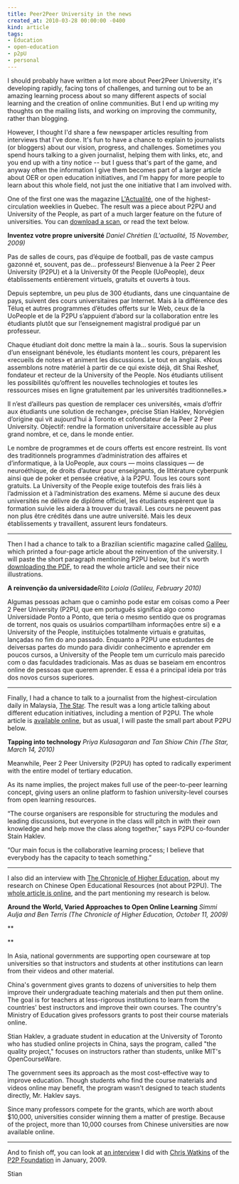 ```yaml
---
title: Peer2Peer University in the news
created_at: 2010-03-28 00:00:00 -0400
kind: article
tags:
- Education
- open-education
- p2pU
- personal
---
```


I should probably have written a lot more about Peer2Peer University,
it's developing rapidly, facing tons of challenges, and turning out to
be an amazing learning process about so many different aspects of social
learning and the creation of online communities. But I end up writing my
thoughts on the mailing lists, and working on improving the community,
rather than blogging.

However, I thought I'd share a few newspaper articles resulting from
interviews that I've done. It's fun to have a chance to explain to
journalists (or bloggers) about our vision, progress, and challenges.
Sometimes you spend hours talking to a given journalist, helping them
with links, etc, and you end up with a tiny notice -- but I guess that's
part of the game, and anyway often the information I give them becomes
part of a larger article about OER or open education initiatives, and
I'm happy for more people to learn about this whole field, not just the
one initiative that I am involved with.

One of the first one was the magazine
[L'Actualité](http://en.wikipedia.org/wiki/L'Actualite), one of the
highest-circulation weeklies in Quebec. The result was a piece about
P2PU and University of the People, as part of a much larger feature on
the future of universities. You can [download a
scan](http://reganmian.net/files/actualite.jpg), or read the text below.

**Inventez votre propre université** *Daniel Chrétien (L'actualité, 15
November, 2009)*

Pas de salles de cours, pas d’équipe de football, pas de vaste campus
gazonné et, souvent, pas de... professeurs! Bienvenue à la Peer 2 Peer
University (P2PU) et à la University 0f the People (UoPeople), deux
établissements entièrement virtuels, gratuits et ouverts à tous.

Depuis septembre, un peu plus de 300 étudiants, dans une cinquantaine de
pays, suivent des cours universitaires par Internet. Mais à la
différence des Téluq et autres programmes d’études offerts sur le Web,
ceux de la UoPeople et de la P2PU s’appuient d’abord sur la
collaboration entre les étudiants plutôt que sur l’enseignement
magistral prodigué par un professeur.

Chaque étudiant doit donc mettre la main à la... souris. Sous la
supervision d’un enseignant bénévole, les étudiants montent les cours,
préparent les «recueils de notes» et animent les discussions. Le tout en
anglais. «Nous assemblons notre matériel à partir de ce qui existe déjà,
dit Shai Reshef, fondateur et recteur de la University of the People.
Nos étudiants utilisent les possibilités qu’offrent les nouvelles
technologies et toutes les ressources mises en ligne gratuitement par
les universités traditionnelles.»

Il n’est d’ailleurs pas question de remplacer ces universités, «mais
d’offrir aux étudiants une solution de rechange», précise Stian Haklev,
Norvégien d’origine qui vit aujourd’hui à Toronto et cofondateur de la
Peer 2 Peer University. Objectif: rendre la formation universitaire
accessible au plus grand nombre, et ce, dans le monde entier.

Le nombre de programmes et de cours offerts est encore restreint. Ils
vont des traditionnels programmes d’administration des affaires et
d’informatique, à la UoPeople, aux cours — moins classiques — de
neuroéthique, de droits d’auteur pour enseignants, de littérature
cyberpunk ainsi que de poker et pensée créative, à la P2PU. Tous les
cours sont gratuits. La University of the People exige toutefois des
frais liés à l’admission et à l’administration des examens. Même si
aucune des deux universités ne délivre de diplôme officiel, les
étudiants espèrent que la formation suivie les aidera à trouver du
travail. Les cours ne peuvent pas non plus être crédités dans une autre
université. Mais les deux établissements y travaillent, assurent leurs
fondateurs.

* * * * *

Then I had a chance to talk to a Brazilian scientific magazine called
[Galileu](http://en.wikipedia.org/wiki/Galileu), which printed a
four-page article about the reinvention of the university. I will paste
the short paragraph mentioning P2PU below, but it's worth [downloading
the PDF](http://reganmian.net/files/galileu.pdf), to read the whole
article and see their nice illustrations.

**A reinvenção da universidade***Rita Loiola (Galileu, February 2010)*

Algumas pessoas acham que o caminho pode estar em coisas como a Peer 2
Peer University (P2PU, que em português significa algo como Universidade
Ponto a Ponto, que teria o mesmo sentido que os programas de torrent,
nos quais os usuários compartilham informações entre si) e a University
of the People, instituições totalmente virtuais e gratuitas, lançadas no
fim do ano passado. Enquanto a P2PU une estudantes de deiversas partes
do mundo para dividir conhecimento e aprender em poucos cursos, a
University of the People tem um currículo mais parecido com o das
faculdades tradicionais. Mas as duas se baseiam em encontros online de
pessoas que querem aprender. E essa é a principal ideia por trás dos
novos cursos superiores.

* * * * *

Finally, I had a chance to talk to a journalist from the
highest-circulation daily in Malaysia, [The
Star](http://en.wikipedia.org/wiki/The_Star_(Malaysia)). The result was
a long article talking about different education initiatives, including
a mention of P2PU. The whole article is [available
online](http://thestar.com.my/education/story.asp?file=/2010/3/14/education/5830131&sec=education),
but as usual, I will paste the small part about P2PU below.

**Tapping into technology** *Priya Kulasagaran and Tan Shiow Chin (The
Star, March 14, 2010)*

Meanwhile, Peer 2 Peer University (P2PU) has opted to radically
experiment with the entire model of tertiary education.

As its name implies, the project makes full use of the peer-to-peer
learning concept, giving users an online platform to fashion
university-level courses from open learning resources.

“The course organisers are responsible for structuring the modules and
leading discussions, but everyone in the class will pitch in with their
own knowledge and help move the class along together,” says P2PU
co-founder Stain Haklev.

“Our main focus is the collaborative learning process; I believe that
everybody has the capacity to teach something.”

* * * * *

I also did an interview with [The Chronicle of Higher
Education](http://chronicle.com/section/Home/5), about my research on
Chinese Open Educational Resources (not about P2PU). The [whole article
is
online](http://chronicle.com/article/Countries-Offer-Different/48775/),
and the part mentioning my research is below.

**Around the World, Varied Approaches to Open Online Learning** *Simmi
Aulja and Ben Terris (The Chronicle of Higher Education, October 11,
2009)*

**

**

In Asia, national governments are supporting open courseware at top
universities so that instructors and students at other institutions can
learn from their videos and other material.

China's government gives grants to dozens of universities to help them
improve their undergraduate teaching materials and then put them online.
The goal is for teachers at less-rigorous institutions to learn from the
countries' best instructors and improve their own courses. The country's
Ministry of Education gives professors grants to post their course
materials online.

Stian Haklev, a graduate student in education at the University of
Toronto who has studied online projects in China, says the program,
called "the quality project," focuses on instructors rather than
students, unlike MIT's OpenCourseWare.

The government sees its approach as the most cost-effective way to
improve education. Though students who find the course materials and
videos online may benefit, the program wasn't designed to teach students
directly, Mr. Haklev says.

Since many professors compete for the grants, which are worth about
\$10,000, universities consider winning them a matter of prestige.
Because of the project, more than 10,000 courses from Chinese
universities are now available online.

* * * * *

And to finish off, you can look at [an
interview](http://blog.p2pfoundation.net/peer-2-peer-university/2009/01/18)
I did with [Chris Watkins](http://www.appropedia.org/User:Chriswaterguy)
of the [P2P Foundation](http://p2pfoundation.net/) in January, 2009.

Stian
